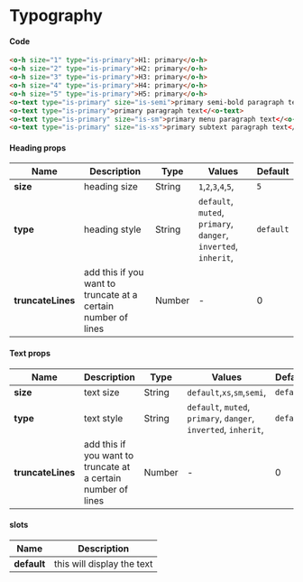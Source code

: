 # Typography

<Demo componentName="examples-typography-doc" />

#### Code
```html
<o-h size="1" type="is-primary">H1: primary</o-h>
<o-h size="2" type="is-primary">H2: primary</o-h>
<o-h size="3" type="is-primary">H3: primary</o-h>
<o-h size="4" type="is-primary">H4: primary</o-h>
<o-h size="5" type="is-primary">H5: primary</o-h>
<o-text type="is-primary" size="is-semi">primary semi-bold paragraph text</<o-text>
<o-text type="is-primary">primary paragraph text</<o-text>
<o-text type="is-primary" size="is-sm">primary menu paragraph text</<o-text>
<o-text type="is-primary" size="is-xs">primary subtext paragraph text</<o-text>
```

#### Heading props
|Name|Description|Type|Values|Default|
|---|---|---|---|---|
|**size**|heading size|String|`1`,`2`,`3`,`4`,`5`,|`5`|
|**type**|heading style|String|`default`, `muted`, `primary`, `danger`, `inverted`, `inherit`,|`default`|
|**truncateLines**|add this if you want to truncate at a certain number of lines|Number|-|0|

#### Text props
|Name|Description|Type|Values|Default|
|---|---|---|---|---|
|**size**|text size|String|`default`,`xs`,`sm`,`semi`,|`default`|
|**type**|text style|String|`default`, `muted`, `primary`, `danger`, `inverted`, `inherit`,|`default`|
|**truncateLines**|add this if you want to truncate at a certain number of lines|Number|-|0|

#### slots

|Name|Description|
|---|---|
|**default**|this will display the text|

<portal-target name="octo-modals" transition="o-modal-transition" multiple />
<portal-target name="octo-datepicker" />